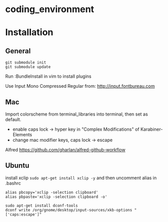coding_environment
==================

# Installation

## General
```
git submodule init
git submodule update
```
Run :BundleInstall in vim to install plugins

Use Input Mono Compressed Regular from: http://input.fontbureau.com

## Mac

Import colorscheme from terminal_libraries into terminal, then set as default.

- enable caps lock -> hyper key in "Complex Modifications" of Karabiner-Elements
- change mac modifier keys, caps lock -> escape

Alfred
https://github.com/gharlan/alfred-github-workflow

## Ubuntu

install xclip `sudo apt-get install xclip -y` and then uncomment alias in .bashrc
```
alias pbcopy='xclip -selection clipboard'
alias pbpaste='xclip -selection clipboard -o'
```

```
sudo apt-get install dconf-tools
dconf write /org/gnome/desktop/input-sources/xkb-options "['caps:escape']"
```
